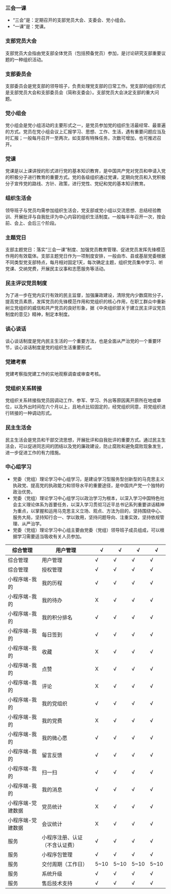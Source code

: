 ### 三会一课
- “三会”是：定期召开的支部党员大会、支委会、党小组会。
- “一课”是：党课。

### 支部党员大会
支部党员大会指由党支部全体党员（包括预备党员）参加，是讨论研究支部重要议题的一种组织活动。

### 支部委员会
支部委员会是党支部的领导班子，负责处理党支部的日常工作。党支部的组织形式是支部党员大会和支部委员会（简称支委会）。支部党员大会决定支部的重大问题。

### 党小组会
党小组会是党小组活动的主要形式之一，是党员参加党的组织生活最经常、最普遍的方式。党员在党小组会议上汇报学习、思想、工作、生活，遇有重要问题应当及时汇报；一般每月召开一至两次，如支部有特殊任务，次数可增加，也可推迟召开。

### 党课
党课是以上课讲授的形式进行党的基本知识教育，是中国共产党对党员和申请入党的积极分子进行教育的重要方式。党的各级组织通过党课，定期向党员和入党积极分子宣传党的路线、方针、政策，进行党性、党纪和党的基本知识教育。

### 组织生活会
领导班子与党员均需参加组织生活会，党支部或党小组以交流思想、总结经验教训、开展批评与自我批评为中心内容的组织生活制度。一般每半年召开一次，按会前、会上、会后三个阶段。

### 主题党日
支部主题党日：落实“三会一课”制度、加强党员教育管理、促进党员发挥先锋模范作用的有效载体。支部主题党日作为一项制度安排，一般由市、县或基层党委根据不同类型党支部特点，每月相对固定1天，每次确定主题，组织党员集中学习、听党课、交纳党费，开展民主议事和志愿服务等活动。

### 民主评议党员制度
为了进一步在党内实行有效的民主监督，加强廉政建设，清除党内少数腐败分子，提高党员素质，发挥党员的先锋模范作用和党组织的核心作用，在职工群众中重新树立党组织的威信和共产党员的良好形象，据《中央组织部关于建立民主评议党员制度的意见》精神，制定本制度。

### 谈心谈话
谈心谈话制度是党内民主生活的一个重要方法，也是全面从严治党的一个重要环节，谈心谈话制度是党的组织生活重要形式。

### 党建考察
党建考察指党建工作的实地观察调查或审查考核。

### 党组织关系转接
党组织关系转接指党员因调动工作、参军、学习、外出等原因离开原所在地或单位，以及外出时间在六个月以上，且地点比较固定的，经党组织同意，将党组织进行转接的一种调动形式。

### 民主生活会
民主生活会是党员和干部交流思想，开展批评和自我批评的重要方式。通过民主生活会，可以促进同志间的团结以及党的廉政建设，防止腐败和避免腐败现象发生，进一步促进工作的有力措施。

### 中心组学习
- 党委（党组）理论学习中心组学习，是建设学习型服务型创新型的马克思主义执政党、提高党的执政能力和领导水平的重要途径，是中国共产党一个独特的政治优势。
- 党委（党组）理论学习中心组学习以政治学习为根本，以深入学习中国特色社会主义理论体系为首要任务，以深入学习贯彻习近平总书记系列重要讲话精神为重点，以掌握和运用马克思主义立场、观点、方法为目的，坚持围绕中心、服务大局，坚持知行合一、学以致用，坚持问题导向、注重实效，坚持依规管理、从严治学。
- 党委（党组）理论学习中心组主要由党委（党组）领导班子成员组成，可以根据学习需要适当吸收有关人员参加。




| 综合管理          | 用户管理                       | √    | √    | √    | √    |
| ----------------- | ------------------------------ | ---- | ---- | ---- | ---- |
| 综合管理          | 用户管理                       | √    | √    | √    | √    |
| 综合管理          | 授权管理                       | √    | √    | √    | √    |
| 小程序端-我的     | 我的历程                       | √    | √    | √    | √    |
| 小程序端-我的     | 我的待办                       | X    | √    | √    | √    |
| 小程序端-我的     | 我的积分排名                   | √    | √    | √    | √    |
| 小程序端-我的     | 每日签到                       | √    | √    | √    | √    |
| 小程序端-我的     | 收藏                           | X    | √    | √    | √    |
| 小程序端-我的     | 点赞                           | X    | √    | √    | √    |
| 小程序端-我的     | 评论                           | X    | √    | √    | √    |
| 小程序端-我的     | 我的党组织                     | √    | √    | √    | √    |
| 小程序端-我的     | 我的党费                       | X    | √    | √    | √    |
| 小程序端-我的     | 我的微心愿                     | √    | √    | √    | √    |
| 小程序端-我的     | 留言反馈                       | √    | √    | √    | √    |
| 小程序端-我的     | 扫一扫                         | √    | √    | √    | √    |
| 小程序端-我的     | 我的消息                       | √    | √    | √    | √    |
| 小程序端-党建数据 | 党员统计                       | X    | √    | √    | √    |
| 小程序端-党建数据 | 会议统计                       | X    | √    | √    | √    |
| 服务              | 小程序注册、认证（不含认证费） | √    | √    | √    | √    |
| 服务              | 小程序包管理                   | √    | √    | √    | √    |
| 服务              | 交付周期（工作日）             | 5~10 | 5~10 | 5~10 | 5~10 |
| 服务              | 系统升级                       | √    | √    | √    | √    |
| 服务              | 售后技术支持                   | √    | √    | √    | √    |

